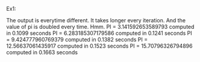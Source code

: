 Ex1:

The output is everytime different. It takes longer every iteration. And the value of pi is doubled every time. Hmm.
PI = 3.141592653589793 computed in 0.1099 seconds
PI = 6.283185307179586 computed in 0.1241 seconds
PI = 9.424777960769379 computed in 0.1382 seconds
PI = 12.56637061435917 computed in 0.1523 seconds
PI = 15.70796326794896 computed in 0.1663 seconds
